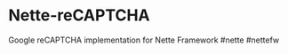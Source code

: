 Nette-reCAPTCHA
===============

Google reCAPTCHA implementation for Nette Framework #nette #nettefw
